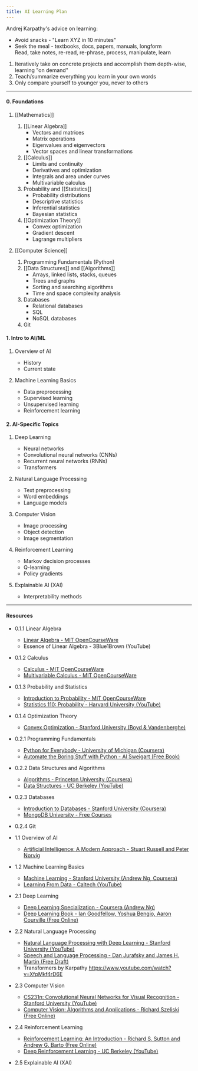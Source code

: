 ```yaml
---
title: AI Learning Plan
---
```


Andrej Karpathy's advice on learning:  
- Avoid snacks - "Learn XYZ in 10 minutes"  
- Seek the meal - textbooks, docs, papers, manuals, longform  
	Read, take notes, re-read, re-phrase, process, manipulate, learn  

1. Iteratively take on concrete projects and accomplish them depth-wise, learning "on demand"  
2. Teach/summarize everything you learn in your own words  
3. Only compare yourself to younger you, never to others  

---
#### 0. Foundations

1. [[Mathematics]]
	1. [[Linear Algebra]]
		- Vectors and matrices
		- Matrix operations
		- Eigenvalues and eigenvectors
		- Vector spaces and linear transformations
	2. [[Calculus]]
		- Limits and continuity
		- Derivatives and optimization
		- Integrals and area under curves
		- Multivariable calculus
	3. Probability and [[Statistics]]
		- Probability distributions
		- Descriptive statistics
		- Inferential statistics
		- Bayesian statistics
	4. [[Optimization Theory]]
		- Convex optimization
		- Gradient descent
		- Lagrange multipliers

2. [[Computer Science]]
	1. Programming Fundamentals (Python)
	2. [[Data Structures]] and [[Algorithms]]
		- Arrays, linked lists, stacks, queues
		- Trees and graphs
		- Sorting and searching algorithms
		- Time and space complexity analysis
	3. Databases
		- Relational databases
		- SQL
		- NoSQL databases
	4. Git

#### 1. Intro to AI/ML

1. Overview of AI
	- History
	- Current state

2. Machine Learning Basics
	- Data preprocessing
	- Supervised learning
	- Unsupervised learning
	- Reinforcement learning

#### 2. AI-Specific Topics

1. Deep Learning
	- Neural networks
	- Convolutional neural networks (CNNs)
	- Recurrent neural networks (RNNs)
	- Transformers

2. Natural Language Processing
	- Text preprocessing
	- Word embeddings
	- Language models

3. Computer Vision
	- Image processing
	- Object detection
	- Image segmentation

4. Reinforcement Learning
	- Markov decision processes
	- Q-learning
	- Policy gradients

5. Explainable AI (XAI)
	- Interpretability methods


---

#### Resources

- 0.1.1 Linear Algebra
	- [Linear Algebra - MIT OpenCourseWare](https://ocw.mit.edu/courses/mathematics/18-06-linear-algebra-spring-2010/)
	- Essence of Linear Algebra - 3Blue1Brown (YouTube)
- 0.1.2 Calculus
	- [Calculus - MIT OpenCourseWare](https://ocw.mit.edu/courses/mathematics/18-01sc-single-variable-calculus-fall-2010/)
	- [Multivariable Calculus - MIT OpenCourseWare](https://ocw.mit.edu/courses/mathematics/18-02sc-multivariable-calculus-fall-2010/)
- 0.1.3 Probability and Statistics
	- [Introduction to Probability - MIT OpenCourseWare](https://ocw.mit.edu/courses/mathematics/18-05-introduction-to-probability-spring-2014/)
	- [Statistics 110: Probability - Harvard University (YouTube)](https://www.youtube.com/playlist?list=PL2SOU6wwxB0uwwH80KTQ6ht66KWxbzTIo)
- 0.1.4 Optimization Theory
	- [Convex Optimization - Stanford University (Boyd & Vandenberghe)](https://web.stanford.edu/~boyd/cvxbook/)
- 0.2.1 Programming Fundamentals
	- [Python for Everybody - University of Michigan (Coursera)](https://www.coursera.org/specializations/python)
	- [Automate the Boring Stuff with Python - Al Sweigart (Free Book)](https://automatetheboringstuff.com/)
- 0.2.2 Data Structures and Algorithms
	- [Algorithms - Princeton University (Coursera)](https://www.coursera.org/specializations/algorithms)
	- [Data Structures - UC Berkeley (YouTube)](https://www.youtube.com/playlist?list=PL-XXv-cvA_iAlnI-BQr9hjqADPBtujFJd)
- 0.2.3 Databases
	- [Introduction to Databases - Stanford University (Coursera)](https://www.coursera.org/learn/databases)
	- [MongoDB University - Free Courses](https://university.mongodb.com/)
- 0.2.4 Git

- 1.1 Overview of AI
	- [Artificial Intelligence: A Modern Approach - Stuart Russell and Peter Norvig](http://aima.cs.berkeley.edu/)
- 1.2 Machine Learning Basics
	- [Machine Learning - Stanford University (Andrew Ng, Coursera)](https://www.coursera.org/learn/machine-learning)
	- [Learning From Data - Caltech (YouTube)](https://work.caltech.edu/telecourse.html)

- 2.1 Deep Learning
	- [Deep Learning Specialization - Coursera (Andrew Ng)](https://www.coursera.org/specializations/deep-learning)
	- [Deep Learning Book - Ian Goodfellow, Yoshua Bengio, Aaron Courville (Free Online)](https://www.deeplearningbook.org/)
- 2.2 Natural Language Processing
	- [Natural Language Processing with Deep Learning - Stanford University (YouTube)](https://www.youtube.com/playlist?list=PLoROMvodv4rO1NB9TD4iUZ3qghGEGtqNX)
	- [Speech and Language Processing - Dan Jurafsky and James H. Martin (Free Draft)](https://web.stanford.edu/~jurafsky/slp3/)
	- Transformers by Karpathy https://www.youtube.com/watch?v=XfpMkf4rD6E
- 2.3 Computer Vision
	- [CS231n: Convolutional Neural Networks for Visual Recognition - Stanford University (YouTube)](http://cs231n.stanford.edu/)
	- [Computer Vision: Algorithms and Applications - Richard Szeliski (Free Online)](http://szeliski.org/Book/)
- 2.4 Reinforcement Learning
	- [Reinforcement Learning: An Introduction - Richard S. Sutton and Andrew G. Barto (Free Online)](http://incompleteideas.net/book/the-book-2nd.html)
	- [Deep Reinforcement Learning - UC Berkeley (YouTube)](http://rail.eecs.berkeley.edu/deeprlcourse/)
- 2.5 Explainable AI (XAI)


